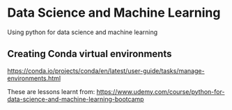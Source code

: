 # Data Science and Machine Learning
Using python for data science and machine learning  

## Creating Conda virtual environments
https://conda.io/projects/conda/en/latest/user-guide/tasks/manage-environments.html  

These are lessons learnt from: https://www.udemy.com/course/python-for-data-science-and-machine-learning-bootcamp
